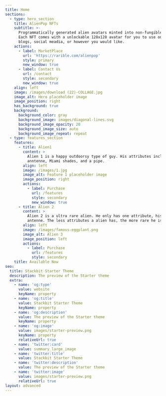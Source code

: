 ```yaml
---
title: Home
sections:
  - type: hero_section
    title: AlienPop NFTs
    subtitle: >-
      Programmatically generated alien avatars minted into non-fungible tokens.
      Each NFT comes with a unlockable 128x128 avatar for you to use on your
      blogs, social meadia, or however you would like.
    actions:
      - label: MarketPlace
        url: 'https://rarible.com/alienpop'
        style: primary
        new_window: true
      - label: Contact Us
        url: /contact
        style: secondary
        new_window: true
    align: left
    image: /images/download (22)-COLLAGE.jpg
    image_alt: Hero placeholder image
    image_position: right
    has_background: true
    background:
      background_color: gray
      background_image: images/diagonal-lines.svg
      background_image_opacity: 20
      background_image_size: auto
      background_image_repeat: repeat
  - type: features_section
    features:
      - title: Alien1
        content: >
          Alien 1 is a happy outdoorsy type of guy. His attributes include robot
          anntenne, Miami shades, and a pipe. 
        align: left
        image: /images/1.jpg
        image_alt: Feature 1 placeholder image
        image_position: right
        actions:
          - label: Purchase
            url: /features
            style: secondary
            new_window: true
      - title: Alien 2
        content: >
          Alien 2 is a ultra rare alien. He only has one attribute, his robot
          antenne. The less attributes a alien has, the more rare he is.
        align: left
        image: /images/famous-eggplant.png
        image_alt: Alien 3
        image_position: left
        actions:
          - label: Purchase
            url: /features
            style: secondary
    title: Available Now
seo:
  title: Stackbit Starter Theme
  description: The preview of the Starter theme
  extra:
    - name: 'og:type'
      value: website
      keyName: property
    - name: 'og:title'
      value: Stackbit Starter Theme
      keyName: property
    - name: 'og:description'
      value: The preview of the Starter theme
      keyName: property
    - name: 'og:image'
      value: images/starter-preview.png
      keyName: property
      relativeUrl: true
    - name: 'twitter:card'
      value: summary_large_image
    - name: 'twitter:title'
      value: Stackbit Starter Theme
    - name: 'twitter:description'
      value: The preview of the Starter theme
    - name: 'twitter:image'
      value: images/starter-preview.png
      relativeUrl: true
layout: advanced
---
```

